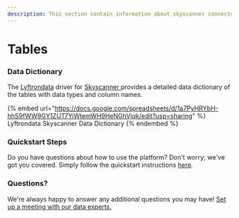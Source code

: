 ```yaml
---
description: This section contain information about skyscanner connector tables information
---
```


# Tables

### Data Dictionary

The [Lyftrondata](https://www.lyftrondata.com/) driver for [Skyscanner](https://www.lyftrondata.com/integration/skyscanner/)[ ](https://www.lyftrondata.com/integration/skyscanner/)provides a detailed data dictionary of the tables with data types and column names.

{% embed url="https://docs.google.com/spreadsheets/d/1a7PyHRYbH-hhS9fWW9GY1ZUT7YiWtemWH9HeNGhVjqk/edit?usp=sharing" %}
Lyftrondata Skyscanner Data Dictionary
{% endembed %}

### Quickstart Steps

Do you have questions about how to use the platform? Don't worry; we've got you covered. Simply follow the quickstart instructions [here](../../../../quickstart-steps.md).

### Questions? <a href="#questions" id="questions"></a>

We're always happy to answer any additional questions you may have! [Set up a meeting with our data experts.](https://www.lyftrondata.com/book-a-meeting/)

